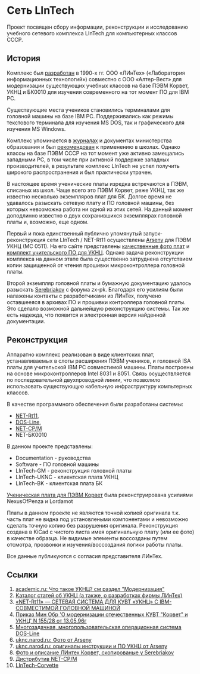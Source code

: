 # Сеть LInTech
Проект посвящен сбору информации, реконструкции и исследованию учебного сетевого комплекса LInTech для компьютерных классов СССР.

## История
Комплекс был [разработан](https://dic.academic.ru/dic.nsf/ruwiki/46187#.D0.9C.D0.BE.D0.B4.D0.B5.D1.80.D0.BD.D0.B8.D0.B7.D0.B0.D1.86.D0.B8.D1.8F) в 1990-х гг. ООО «ЛИнТех» («Лаборатория информационных технологий») совместно с ООО «Алтер-Вест»
для модернизации существующих учебных классов на базе ПЭВМ Корвет, УКНЦ и БК0010 для изучения современного на тот момент ПО для IBM PC.

Существующие места учеников становились терминалами для головной машины на базе IBM PC. Поддерживались как режимы текстового терминала для изучения MS DOS, так и графического для изучения MS Windows.

Комплекс упоминается в [журналах](http://school136.perm.ru/sunduk/samos/info.htm) и документах 
министерства образования и был [рекомендован](http://web.archive.org/web/20070927175919/http://www.informika.ru/text/goscom/normdoc/d_96/PRIK~5/l155.html) к применению в школах.
Однако классы на базе ПЭВМ СССР на тот момент уже активно замещались западными PC, в том числе при активной поддержке западных производителей, 
в результате комплекс LInTech не успел получить широкого распространения и был практически утрачен.

В настоящее время ученические платы изредка встречаются в ПЭВМ, списаных из школ. Чаще всего это ПЭВМ Корвет, реже УКНЦ, так же известно несколько экземпляров плат для БК. 
Долгое время не удавалось разыскать сетевую плату и ПО головной машины, без которых невозможна работа ни одной из этих сетей. 
На данный момент доподлинно известно о двух сохранившихся экземплярах головной платы и, возможно, еще одном.

Первый и пока единственный публично упомянутый запуск-реконструкция сети LInTech / NET-Rt11 осуществлены [Arseny](http://uknc.narod.ru/) для ПЭВМ УКНЦ (МС 0511). 
На его сайте представлены [качественные фото плат](http://uknc.narod.ru/Img/index.htm) и [комплект учительского ПО для УКНЦ](http://uknc.narod.ru/Net-RT11/index.htm).
Однако задача реконструкции комплекса на данном этапе была существенно затруднена отсутствием копии защищенной от чтения прошивки микроконтроллера головной платы.

Второй экземпляр головной платы и бумажную документацию удалось разыскать [Serebriakov](https://zx-pk.ru/members/7629-serebriakov.html) с форума zx-pk. 
Благодаря его усилиям были налажены контакты с разработчиками из ЛИнТех, получено оставшееяся в архивах ПО и прошивки контроллера головной платы.
Это сделало возможной дальнейшую реконструкцию системы. Так же есть надежда, что появится и электронная версия найденной документации.


## Реконструкция
Аппаратно комплекс реализован в виде клиентских плат, устанавливаемых в слоты расширения ПЭВМ учеников, и головной ISA платы для учительской IBM PC совместимой машины. 
Платы построены на основе микроконтроллеров Intel 8031 и 8051.
Связь осуществляется по последовательной двухпроводной линии, что позволило использовать существующую кабельную инфраструктуру компьтерных классов.

В качестве программного обеспечения были разработаны системы: 
- [NET-Rt11](https://www.emuverse.ru/wiki/%D0%A3%D0%9A%D0%9D%D0%A6_%D0%B6%D1%83%D1%80%D0%BD%D0%B0%D0%BB_1994-01_%D0%9B%D0%98%D0%BD%D0%A2%D0%B5%D1%85), 
- [DOS-Line](http://www.uw.ru/about/archive/dos-line/), 
- [NET-CP/M](https://oldkorvet.narod.ru/Utils.html)
- NET-БК0010

В данном проекте представлены:
- Documentation - руководства
- Software - ПО головной машины
- LInTech-GM - реконструкция головной платы
- LInTech-UKNC - клиентская плата УКНЦ
- LInTech-BK - клиентская плата БК

[Ученическая плата для ПЭВМ Корвет](https://github.com/lordamot/retro-lintech) была реконструирована усилиями NexusOfPenza и Lordamot

Платы в данном проекте не являются точной копией оригинала т.к. часть плат не видна под установлеными компонентами и невозможно сделать точную копию без разрушения оригинала. 
Реконструкция создана в KiCad с чистого листа имея оригинальную плату (или ее фото) в качестве образца. 
Не видимые элементы воссозданы путем отсмотра, прозвонки и изучения/воссоздания логики работы платы. 

Все данные публикуются с согласия представителя ЛИнТех.

## Ссылки
1. [academic.ru: Что такое УКНЦ? см раздел "Модернизация"](https://dic.academic.ru/dic.nsf/ruwiki/46187#.D0.9C.D0.BE.D0.B4.D0.B5.D1.80.D0.BD.D0.B8.D0.B7.D0.B0.D1.86.D0.B8.D1.8F)
2. [Каталог статей об УКНЦ (а также, о разработках фирмы ЛИнТех)](http://school136.perm.ru/sunduk/samos/info.htm)
3. [«NET-Rt11» — СЕТЕВАЯ СИСТЕМА ДЛЯ КУВТ «УКНЦ» С IBM-СОВМЕСТИМОЙ ГОЛОВНОЙ МАШИНОЙ](https://www.emuverse.ru/wiki/%D0%A3%D0%9A%D0%9D%D0%A6_%D0%B6%D1%83%D1%80%D0%BD%D0%B0%D0%BB_1994-01_%D0%9B%D0%98%D0%BD%D0%A2%D0%B5%D1%85)
4. [Приказ Мин Обр 'О модернизации отечественных КУВТ "Корвет" и УКНЦ' N 155/28 от 13.05.96г](http://web.archive.org/web/20070927175919/http://www.informika.ru/text/goscom/normdoc/d_96/PRIK~5/l155.html)
5. [Многозадачная, многопользовательская операционная система DOS-Line](http://www.uw.ru/about/archive/dos-line/)
6. [uknc.narod.ru: Фото от Arseny](http://uknc.narod.ru/Img/index.htm)
7. [uknc.narod.ru: оригиналы инструкции и ПО УКНЦ от Arseny](http://uknc.narod.ru/Net-RT11/index.htm)
8. [Фото и описание ЛИнтех Корвет, скопированые у Serebriakov](https://pk8020.fandom.com/ru/wiki/LINTECH)
9. [Дистрибутив NET-CP/M](https://oldkorvet.narod.ru/Utils.html)
10. [LInTech-Corvette](https://github.com/lordamot/retro-lintech)
